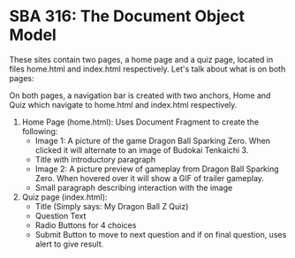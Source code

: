 # SBA 316: The Document Object Model

These sites contain two pages, a home page and a quiz page, located in files home.html and index.html respectively.
Let's talk about what is on both pages:

On both pages, a navigation bar is created with two anchors, Home and Quiz which navigate to home.html and index.html respectively.

1. Home Page (home.html):
Uses Document Fragment to create the following:
   - Image 1: A picture of the game Dragon Ball Sparking Zero. When clicked it will alternate to an image of Budokai Tenkaichi 3.
   - Title with introductory paragraph
   - Image 2: A picture preview of gameplay from Dragon Ball Sparking Zero. When hovered over it will show a GIF of trailer gameplay.
   - Small paragraph describing interaction with the image
2. Quiz page (index.html):
   - Title (Simply says: My Dragon Ball Z Quiz)
   - Question Text
   - Radio Buttons for 4 choices
   - Submit Button to move to next question and if on final question, uses alert to give result.
